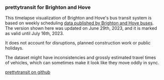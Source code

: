 ### prettytransit for Brighton and Hove

This timelapse visualization of Brighton and Hove's bus transit system is based on weekly scheduling [data published by Brighton and Hove buses](https://www.buses.co.uk/open-data). The version shown here was updated on June 29th, 2023, and it is marked as valid until July 16th, 2023.

It does not account for disruptions, planned construction work or public holidays.

The dataset might have inconsistencies and grossly estimated travel times of vehicles, which can sometimes make it look like they move oddly in sync.

[prettytransit on github](https://github.com/zorapeteri/prettytransit)
